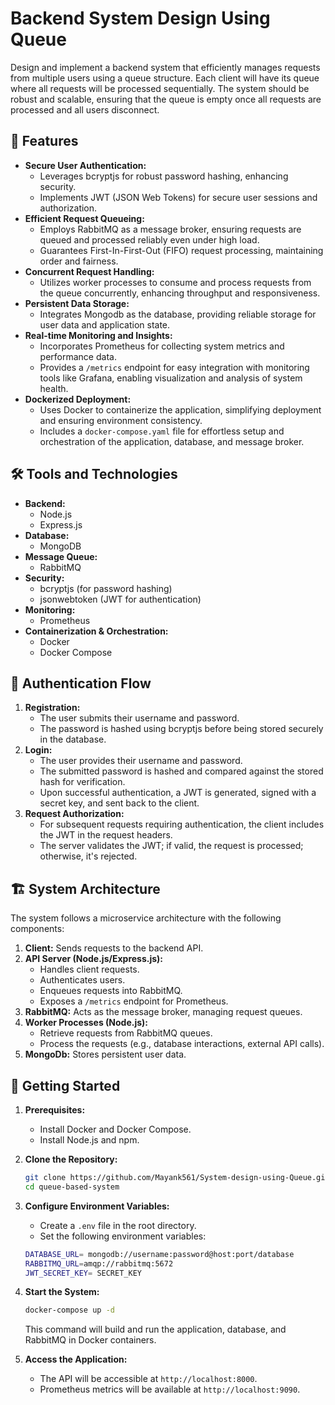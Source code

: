# Backend System Design Using Queue

Design and implement a backend system that efficiently manages requests from multiple users using a queue structure. Each client will have its queue where all requests will be processed sequentially. The system should be robust and scalable, ensuring that the queue is empty once all requests are processed and all users disconnect.

## 🚀 Features

- **Secure User Authentication:**
  - Leverages bcryptjs for robust password hashing, enhancing security.
  - Implements JWT (JSON Web Tokens) for secure user sessions and authorization.
- **Efficient Request Queueing:**
  - Employs RabbitMQ as a message broker, ensuring requests are queued and processed reliably even under high load.
  - Guarantees First-In-First-Out (FIFO) request processing, maintaining order and fairness.
- **Concurrent Request Handling:**
  - Utilizes worker processes to consume and process requests from the queue concurrently, enhancing throughput and responsiveness.
- **Persistent Data Storage:**
  - Integrates Mongodb as the database, providing reliable storage for user data and application state.
- **Real-time Monitoring and Insights:**
  - Incorporates Prometheus for collecting system metrics and performance data.
  - Provides a `/metrics` endpoint for easy integration with monitoring tools like Grafana, enabling visualization and analysis of system health.
- **Dockerized Deployment:**
  - Uses Docker to containerize the application, simplifying deployment and ensuring environment consistency.
  - Includes a `docker-compose.yaml` file for effortless setup and orchestration of the application, database, and message broker.

## 🛠️ Tools and Technologies 

- **Backend:**
  - Node.js
  - Express.js
- **Database:**
  - MongoDB
- **Message Queue:**
  - RabbitMQ
- **Security:**
  - bcryptjs (for password hashing)
  - jsonwebtoken (JWT for authentication)
- **Monitoring:**
  - Prometheus
- **Containerization & Orchestration:**
  - Docker
  - Docker Compose

## 🔐 Authentication Flow

1.  **Registration:**
    - The user submits their username and password.
    - The password is hashed using bcryptjs before being stored securely in the database.
2.  **Login:**
    - The user provides their username and password.
    - The submitted password is hashed and compared against the stored hash for verification.
    - Upon successful authentication, a JWT is generated, signed with a secret key, and sent back to the client.
3.  **Request Authorization:**
    - For subsequent requests requiring authentication, the client includes the JWT in the request headers.
    - The server validates the JWT; if valid, the request is processed; otherwise, it's rejected.

## 🏗️ System Architecture

The system follows a microservice architecture with the following components:

1.  **Client:** Sends requests to the backend API.
2.  **API Server (Node.js/Express.js):**
    - Handles client requests.
    - Authenticates users.
    - Enqueues requests into RabbitMQ.
    - Exposes a `/metrics` endpoint for Prometheus.
3.  **RabbitMQ:** Acts as the message broker, managing request queues.
4.  **Worker Processes (Node.js):**
    - Retrieve requests from RabbitMQ queues.
    - Process the requests (e.g., database interactions, external API calls).
5.  **MongoDb:** Stores persistent user data.

## 🚀 Getting Started

1.  **Prerequisites:**

    - Install Docker and Docker Compose.
    - Install Node.js and npm.

2.  **Clone the Repository:**

    ```bash
    git clone https://github.com/Mayank561/System-design-using-Queue.git
    cd queue-based-system
    ```

3.  **Configure Environment Variables:**

    - Create a `.env` file in the root directory.
    - Set the following environment variables:

    ```bash
    DATABASE_URL= mongodb://username:password@host:port/database
    RABBITMQ_URL=amqp://rabbitmq:5672
    JWT_SECRET_KEY= SECRET_KEY 
    ```

4.  **Start the System:**

    ```bash
    docker-compose up -d
    ```

    This command will build and run the application, database, and RabbitMQ in Docker containers.

5.  **Access the Application:**

    - The API will be accessible at `http://localhost:8000`.
    - Prometheus metrics will be available at `http://localhost:9090`.


